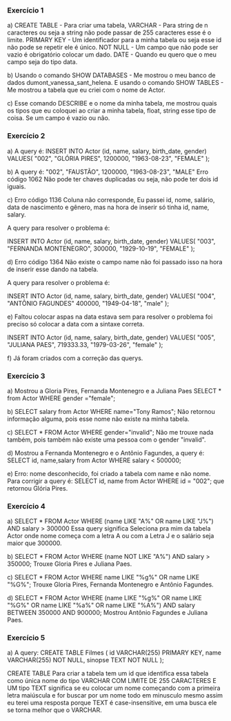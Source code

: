 ### Exercício 1 

a) CREATE TABLE - Para criar uma tabela, VARCHAR - Para string de n caracteres ou seja a string não pode passar de 255 caracteres esse é o limite. PRIMARY KEY - Um identificador para a minha tabela ou seja esse id não pode se repetir ele é único. NOT NULL - Um campo que não pode ser vazio é obrigatório colocar um dado. DATE - Quando eu quero que o meu campo seja do tipo data. 


b) Usando o comando SHOW DATABASES - Me mostrou o meu banco de dados dumont_vanessa_sant_helena. E usando o comando SHOW TABLES - Me mostrou a tabela que eu criei com o nome de Actor. 

c) Esse comando DESCRIBE e o nome da minha tabela, me mostrou quais os tipos que eu coloquei ao criar a minha tabela, float, string esse tipo de coisa. Se um campo é vazio ou não.

### Exercício 2 

a) A query é: 
INSERT INTO Actor (id, name, salary, birth_date, gender)
VALUES(
"002",
"GLÓRIA PIRES",
1200000,
"1963-08-23",
"FEMALE"
);

b) A query é: 
"002",
"FAUSTÃO",
1200000,
"1963-08-23",
"MALE" Erro código 1062 Não pode ter chaves duplicadas ou seja, não pode ter dois id iguais. 

c) Erro código 1136 Coluna não corresponde, Eu passei id, nome, salário, data de nascimento e gênero, mas na hora de inserir só tinha id, name, salary. 

A query para resolver o problema é: 

INSERT INTO Actor (id, name, salary, birth_date, gender)
VALUES(
"003",
"FERNANDA MONTENEGRO",
300000,
"1929-10-19",
"FEMALE" 
);

d) Erro código 1364 Não existe o campo name não foi passado isso na hora de inserir esse dando na tabela. 

A query para resolver o problema é:

INSERT INTO Actor (id, name, salary, birth_date, gender)
VALUES(
"004",
"ANTÔNIO FAGUNDES"
400000,
"1949-04-18",
"male" 
);

e) Faltou colocar aspas na data estava sem
para resolver o problema foi preciso só colocar a data com a sintaxe correta. 

INSERT INTO Actor (id, name, salary, birth_date, gender)
VALUES(
"005",
"JULIANA PAES",
719333.33,
"1979-03-26",
"female" 
);

f) Já foram criados com a correção das querys.

### Exercício 3

a) Mostrou a Gloria Pires, Fernanda Montenegro e a Juliana Paes SELECT * from Actor WHERE gender ="female";

b) SELECT salary from Actor WHERE name="Tony Ramos"; Não retornou informação alguma, pois esse nome não existe na minha tabela. 

c) SELECT * FROM Actor WHERE gender="invalid"; Não me trouxe nada também, pois também não existe uma pessoa com o gender "invalid".

d) Mostrou a Fernanda Montenegro e o Antônio Fagundes, a query é: 
SELECT id, name,salary  from Actor WHERE salary < 500000;

e) Erro: nome desconhecido, foi criado a tabela com name e não nome. 
Para corrigir a query é: 
SELECT id, name from Actor WHERE id = "002"; que retornou Glória Pires. 

### Exercício 4 

a) SELECT * FROM Actor
WHERE (name LIKE "A%" OR name LIKE "J%") AND salary > 300000 Essa query significa Seleciona pra mim da tabela Actor onde nome começa com a letra A ou com a Letra J e o salário seja maior que 300000.

b) SELECT * FROM Actor
WHERE (name NOT LIKE "A%") AND salary > 350000; Trouxe Gloria Pires e Juliana Paes.

c) SELECT * FROM Actor
WHERE name LIKE "%g%" OR name LIKE "%G%"; Trouxe Gloria Pires, Fernanda Montenegro e Antônio Fagundes. 

d) SELECT * FROM Actor
WHERE 
	(name LIKE "%g%" OR name LIKE "%G%" OR name LIKE "%a%" OR name LIKE "%A%")
  AND salary BETWEEN 350000 AND 900000; Mostrou Antônio Fagundes e Juliana Paes. 

  ### Exercício 5 

  a) A query: 
  CREATE TABLE Filmes (
	id VARCHAR(255) PRIMARY KEY,
    name VARCHAR(255) NOT NULL,
   sinopse TEXT  NOT NULL
);

CREATE TABLE Para criar a tabela tem um id que identifica essa tabela como única nome do tipo VARCHAR COM LIMITE DE 255 CARACTERES E UM tipo TEXT significa se eu colocar um nome começando com a primeira letra maiúscula e for buscar por um nome todo em minusculo mesmo assim eu terei uma resposta porque TEXT é case-insensitive, em uma busca ele se torna melhor que o VARCHAR. 











